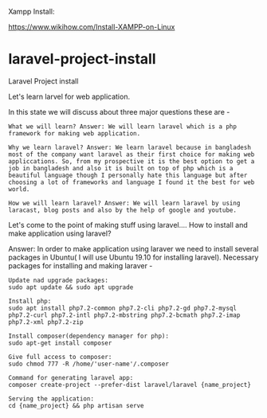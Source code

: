 Xampp Install:

https://www.wikihow.com/Install-XAMPP-on-Linux





# laravel-project-install
Laravel Project install


Let's learn larvel for web application.

In this state we will discuss about three major questions these are -

    What we will learn? Answer: We will learn laravel which is a php framework for making web application.

    Why we learn laravel? Answer: We learn laravel because in bangladesh most of the company want laravel as their first choice for making web appliccations. So, from my prospective it is the best option to get a job in bangladesh and also it is built on top of php which is a beautiful language though I personally hate this language but after choosing a lot of frameworks and language I found it the best for web world.

    How we will learn laravel? Answer: We will learn laravel by using laracast, blog posts and also by the help of google and youtube.

Let's come to the point of making stuff using laravel....
How to install and make application using laravel?

Answer: In order to make application using laraver we need to install several packages in Ubuntu( I will use Ubuntu 19.10 for installing laravel).
Necessary packages for installing and making laraver -

    Update nad upgrade packages:
    sudo apt update && sudo apt upgrade

    Install php:
    sudo apt install php7.2-common php7.2-cli php7.2-gd php7.2-mysql php7.2-curl php7.2-intl php7.2-mbstring php7.2-bcmath php7.2-imap php7.2-xml php7.2-zip

    Install composer(dependency manager for php):
    sudo apt-get install composer

    Give full access to composer:
    sudo chmod 777 -R /home/'user-name'/.composer

    Command for generating laravel app:
    composer create-project --prefer-dist laravel/laravel {name_project}

    Serving the application:
    cd {name_project} && php artisan serve
